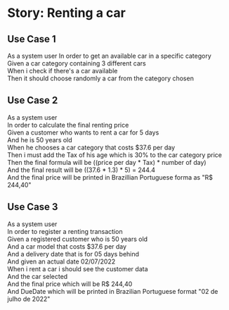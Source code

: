 # Story: Renting a car

## Use Case 1
As a system user 
In order to get an available car in a specific category <br />
Given a car category containing 3 different cars<br />
When i check if there's a car available<br />
Then it should choose randomly a car from the category chosen 

## Use Case 2 
As a system user<br />
In order to calculate the final renting price<br />
Given a customer who wants to rent a car for 5 days<br />
And he is 50 years old <br />
When he chooses a car category that costs \$37.6 per day<br />
Then i must add the Tax of his age which is 30% to the car category price <br />
Then the final formula will be ((price per day * Tax) * number of day)<br />
And the final result will be ((37.6 * 1.3) * 5) = 244.4 <br />
And the final price will be printed in Brazillian Portuguese forma as "R$ 244,40"

## Use Case 3
As a system user <br />
In order to register a renting transaction<br />
Given a registered customer who is 50 years old<br />
And a car model that costs \$37.6 per day<br />
And a delivery date that is for 05 days behind <br />
And given an actual date 02/07/2022<br />
When i rent a car i should see the customer data<br />
And the car selected<br />
And the final price which will be R$ 244,40<br />
And DueDate which will be printed in Brazilian Portuguese format "02 de julho de 2022"

